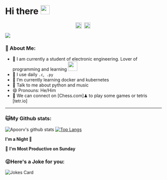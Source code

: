 # Hi there <img src="https://github.com/TheDudeThatCode/TheDudeThatCode/blob/master/Assets/Hi.gif" width="29px">
<p align="center">
<a href="https://twitter.com/Juanchi1820" target="blank"><img align="center" src="https://cdn.jsdelivr.net/npm/simple-icons@3.0.1/icons/twitter.svg" alt="apoorv__tyagi" height="20" width="20" /></a>&nbsp;
<a href="https://linkedin.com/in/juanbautistagonzalez" target="blank"><img align="center" src="https://cdn.jsdelivr.net/npm/simple-icons@3.0.1/icons/linkedin.svg" alt="apoorvtyagi" height="20" width="20" /></a>&nbsp;
</p>

![](https://camo.githubusercontent.com/992babdffd8c74a1502de375fbdf7e4d54773242/68747470733a2f2f6d656469612e67697068792e636f6d2f6d656469612f53576f536b4e36447854737a71494b4571762f67697068792e676966)

### 🤵 About Me:
- 🏦 I am currently a student of electronic engineering. Lover of programming and learning 
      <img src="https://media.giphy.com/media/WUlplcMpOCEmTGBtBW/giphy.gif" width="30">
- 🤔 I use daily ```.c```,``` .py```
- 🌱 I’m currently learning docker and kubernetes
- 💬 Talk to me about python and music
- 😄 Pronouns: He/Him
- 👯 We can connect on [Chess.com]♟ to play some games or tetris [tetr.io]

<p align="center">
</p>

---
### 🐱My Github stats:
![Apoorv's github stats](https://github-readme-stats.vercel.app/api?username=juanchixd&show_icons=true&title_color=ffc857&icon_color=8ac926&text_color=daf7dc&bg_color=151515&hide=["stars"])
[![Top Langs](https://github-readme-stats.vercel.app/api/top-langs/?username=juanchixd&layout=compact&text_color=daf7dc&bg_color=151515)](https://github.com/anuraghazra/github-readme-stats)

<!--START_SECTION:waka-->
**I'm a Night  🦉** 

📅 **I'm Most Productive on Sunday** 


<!--END_SECTION:waka-->

### 😜Here's a Joke for you:
<img src="https://readme-jokes.vercel.app/api" alt="Jokes Card" />
